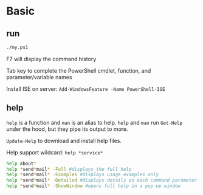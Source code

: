 # Basic

## run
```sh
./my.ps1
```
F7 will display the command history

Tab key to complete the PowerShell cmdlet, function, and parameter/variable names

Install ISE on server: `Add-WindowsFeature -Name PowerShell-ISE`

## help
`help` is a function and `man` is an alias to help. `help` and `man` run `Get-Help` under the hood, but they pipe its output to more.

`Update-Help` to download and install help files.

Help support wildcard: `help *service*`
```sh
help about*
help *send*mail* -Full #displays the full help
help *send*mail* -Examples #displays usage examples only
help *send*mail* -Detailed #displays details on each command parameter
help *send*mail* -ShowWindow #opens full help in a pop-up window
```
